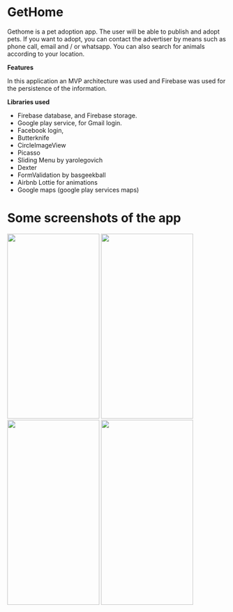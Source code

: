 # GetHome

Gethome is a pet adoption app. The user will be able to publish and adopt pets. If you want to adopt, you can contact the advertiser by means such as phone call, email and / or whatsapp. You can also search for animals according to your location.

**Features**

In this application an MVP architecture was used and Firebase was used for the persistence of the information.

**Libraries used**

* Firebase database, and Firebase storage.
* Google play service, for Gmail login.
* Facebook login,
* Butterknife
* CircleImageView
* Picasso
* Sliding Menu by yarolegovich
* Dexter
* FormValidation by basgeekball
* Airbnb Lottie for animations
* Google maps (google play services maps)

# Some screenshots of the app

<p align"center">
<img src="https://user-images.githubusercontent.com/59579790/127693579-71657620-046a-464d-b869-ca66076e44da.png" width="211" height="423" />
<img src="https://user-images.githubusercontent.com/59579790/127693618-c3a59aca-30b7-41e4-ae8a-e8aec51328d7.png" width="211" height="423"  />
<img src="https://user-images.githubusercontent.com/59579790/127756520-ad15fbbb-8fa3-45fb-8e1e-5f7a4cb9162d.png" width="211" height="423"  />
<img src="https://user-images.githubusercontent.com/59579790/127693701-bb4483ec-b090-4a69-91cf-b392df1470a5.png" width="211" height="423"  />
</p>




